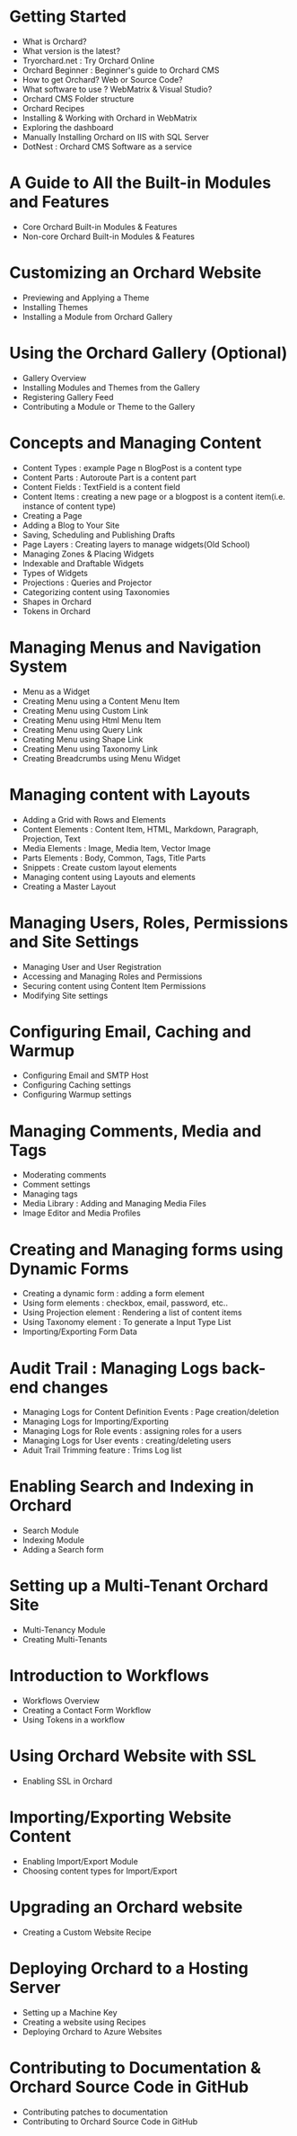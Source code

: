 # Getting Started

- What is Orchard?
- What version is the latest?
- Tryorchard.net : Try Orchard Online
- Orchard Beginner : Beginner's guide to Orchard CMS
- How to get Orchard? Web or Source Code?
- What software to use ? WebMatrix & Visual Studio?
- Orchard CMS Folder structure
- Orchard Recipes
- Installing & Working with Orchard in WebMatrix
- Exploring the dashboard
- Manually Installing Orchard on IIS with SQL Server
- DotNest : Orchard CMS Software as a service

# A Guide to All the Built-in Modules and Features

- Core Orchard Built-in Modules & Features
- Non-core Orchard Built-in Modules & Features

# Customizing an Orchard Website

- Previewing and Applying a Theme
- Installing Themes
- Installing a Module from Orchard Gallery

# Using the Orchard Gallery (Optional)

- Gallery Overview
- Installing Modules and Themes from the Gallery
- Registering Gallery Feed
- Contributing a Module or Theme to the Gallery

# Concepts and Managing Content

- Content Types : example Page n BlogPost is a content type
- Content Parts : Autoroute Part is a content part 
- Content Fields : TextField is a content field
- Content Items : creating a new page or a blogpost is a content item(i.e. instance of content type)
- Creating a Page
- Adding a Blog to Your Site
- Saving, Scheduling and Publishing Drafts
- Page Layers : Creating layers to manage widgets(Old School)
- Managing Zones & Placing Widgets
- Indexable and Draftable Widgets
- Types of Widgets
- Projections : Queries and Projector
- Categorizing content using Taxonomies
- Shapes in Orchard
- Tokens in Orchard

# Managing Menus and Navigation System

- Menu as a Widget
- Creating Menu using a Content Menu Item
- Creating Menu using Custom Link
- Creating Menu using Html Menu Item
- Creating Menu using Query Link
- Creating Menu using Shape Link
- Creating Menu using Taxonomy Link
- Creating Breadcrumbs using Menu Widget

# Managing content with Layouts

- Adding a Grid with Rows and Elements
- Content Elements : Content Item, HTML, Markdown, Paragraph, Projection, Text
- Media Elements : Image, Media Item, Vector Image
- Parts Elements : Body, Common, Tags, Title Parts
- Snippets : Create custom layout elements
- Managing content using Layouts and elements
- Creating a Master Layout


# Managing Users, Roles, Permissions and Site Settings

- Managing User and User Registration
- Accessing and Managing Roles and Permissions
- Securing content using Content Item Permissions
- Modifying Site settings

# Configuring Email, Caching and Warmup

- Configuring Email and SMTP Host
- Configuring Caching settings
- Configuring Warmup settings

# Managing Comments, Media and Tags

- Moderating comments
- Comment settings
- Managing tags
- Media Library : Adding and Managing Media Files
- Image Editor and Media Profiles

# Creating and Managing forms using Dynamic Forms

- Creating a dynamic form : adding a form element
- Using form elements : checkbox, email, password, etc..
- Using Projection element : Rendering a list of content items
- Using Taxonomy element : To generate a Input Type List
- Importing/Exporting Form Data

# Audit Trail : Managing Logs back-end changes

- Managing Logs for Content Definition Events : Page creation/deletion
- Managing Logs for Importing/Exporting
- Managing Logs for Role events : assigning roles for a users
- Managing Logs for User events : creating/deleting users
- Aduit Trail Trimming feature : Trims Log list

# Enabling Search and Indexing in Orchard

- Search Module
- Indexing Module
- Adding a Search form

# Setting up a Multi-Tenant Orchard Site

- Multi-Tenancy Module
- Creating Multi-Tenants

# Introduction to Workflows

- Workflows Overview
- Creating a Contact Form Workflow
- Using Tokens in a workflow

# Using Orchard Website with SSL

- Enabling SSL in Orchard

# Importing/Exporting Website Content 

- Enabling Import/Export Module
- Choosing content types for Import/Export

# Upgrading an Orchard website

- Creating a Custom Website Recipe

# Deploying Orchard to a Hosting Server

- Setting up a Machine Key
- Creating a website using Recipes
- Deploying Orchard to Azure Websites

# Contributing to Documentation & Orchard Source Code in GitHub

- Contributing patches to documentation 
- Contributing to Orchard Source Code in GitHub
